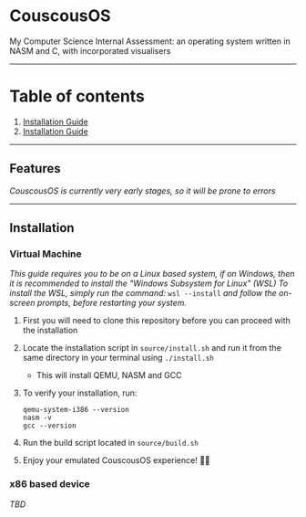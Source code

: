 # CouscousOS
My Computer Science Internal Assessment: an operating system written in NASM and C, with incorporated visualisers

---
# Table of contents
1) [Installation Guide](#installation)
2) [Installation Guide](#installation)

---
## Features
*CouscousOS is currently very early stages, so it will be prone to errors*

---
## Installation
### Virtual Machine
*This guide requires you to be on a Linux based system, if on Windows, then it is recommended to install the "Windows Subsystem for Linux" (WSL)*
*To install the WSL, simply run the command:* `wsl --install` *and follow the on-screen prompts, before restarting your system.*

1) First you will need to clone this repository before you can proceed with the installation
2) Locate the installation script in `source/install.sh` and run it from the same directory in your terminal using `./install.sh`
   - This will install QEMU, NASM and GCC
3) To verify your installation, run:
   ```shell
   qemu-system-i386 --version
   nasm -v
   gcc --version
   ```

4) Run the build script located in `source/build.sh`

5) Enjoy your emulated CouscousOS experience! 🎉🎉

### x86 based device
*TBD*